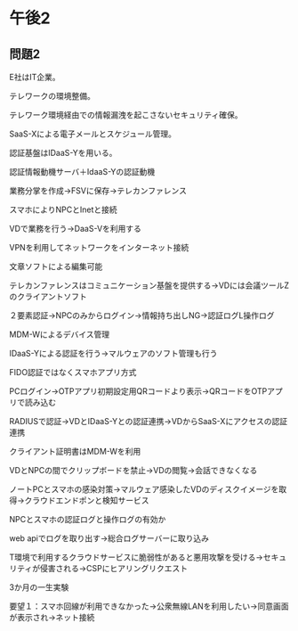 # 午後2

## 問題2

E社はIT企業。

テレワークの環境整備。

テレワーク環境経由での情報漏洩を起こさないセキュリティ確保。

SaaS-Xによる電子メールとスケジュール管理。

認証基盤はIDaaS-Yを用いる。

認証情報動機サーバ＋IdaaS-Yの認証動機

業務分掌を作成→FSVに保存→テレカンファレンス

スマホによりNPCとInetと接続

VDで業務を行う→DaaS-Vを利用する

VPNを利用してネットワークをインターネット接続

文章ソフトによる編集可能

テレカンファレンスはコミュニケーション基盤を提供する→VDには会議ツールZのクライアントソフト

２要素認証→NPCのみからログイン→情報持ち出しNG→認証ログL操作ログ

MDM-Wによるデバイス管理

IDaaS-Yによる認証を行う→マルウェアのソフト管理も行う

FIDO認証ではなくスマホアプリ方式

PCログイン→OTPアプリ初期設定用QRコードより表示→QRコードをOTPアプリで読み込む

RADIUSで認証→VDとIDaaS-Yとの認証連携→VDからSaaS-Xにアクセスの認証連携

クライアント証明書はMDM-Wを利用

VDとNPCの間でクリップボードを禁止→VDの閲覧→会話できなくなる

ノートPCとスマホの感染対策→マルウェア感染したVDのディスクイメージを取得→クラウドエンドポンと検知サービス

NPCとスマホの認証ログと操作ログの有効か

web apiでログを取り出す→総合ログサーバーに取り込み

T環境で利用するクラウドサービスに脆弱性があると悪用攻撃を受ける→セキュリティが侵害される→CSPにヒアリングリクエスト

3か月の一生実験

要望１：スマホ回線が利用できなかった→公衆無線LANを利用したい→同意画面が表示され→ネット接続

